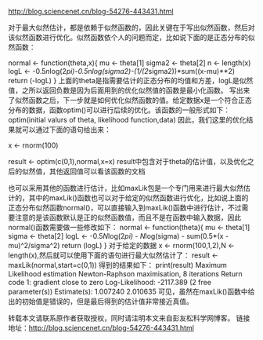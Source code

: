 

http://blog.sciencenet.cn/blog-54276-443431.html

对于最大似然估计，都是依赖于似然函数的，因此关键在于写出似然函数，然后对该似然函数进行优化。似然函数依个人的问题而定，比如说下面的是正态分布的似然函数：

normal <- function(theta,x){
  mu <- theta[1]
  sigma2 <- theta[2]
  n <- length(x)
  logL <- -0.5*n*log(2*pi)-0.5*n*log(sigma2)-(1/(2*sigma2))*sum((x-mu)**2)
  return (-logL)
}
上面的theta是指需要估计的正态分布的均值和方差，logL是似然值，之所以返回负数是因为后面用到的优化似然值的函数是最小化函数。
写出来了似然函数之后，下一步就是如何优化似然函数的值。给定数据x是一个符合正态分布的数据，函数optim()可以进行后续的优化。该函数的一般形式如下：
optim(initial valurs of theta, likelihood function,data)
因此，我们这里的优化结果就可以通过下面的语句给出来：

x <- rnorm(100)

result <- optim(c(0,1),normal,x=x)
result中包含对于theta的估计值，以及优化之后的似然值，其他返回值可以看该函数的文档

也可以采用其他的函数进行估计，比如maxLik包是一个专门用来进行最大似然估计的，其中的maxLik()函数也可以对于给定的似然函数进行优化，比如说上面的正态分布似然函数normal()，可以直接输入到maxLik()函数中进行估计，不过需要注意的是该函数默认是正的似然函数值，而且不是在函数中输入数据，因此normal()函数需要做一些修改如下：
normal <- function(theta){
   mu <- theta[1]
   sigma <- theta[2]
   logL <- -0.5*N*log(2*pi) - N*log(sigma) - sum(0.5*(x - mu)^2/sigma^2)
   return (logL)
}
对于给定的数据 x <- rnorm(100,1,2),N <- length(x),然后就可以使用下面的语句进行最大似然估计了：
result <- maxLik(normal,start=c(0,1))
得到的结果如下：
print(result)
Maximum Likelihood estimation
Newton-Raphson maximisation, 8 iterations
Return code 1: gradient close to zero
Log-Likelihood: -2117.389 (2 free parameter(s))
Estimate(s): 1.007240 2.010635
可见，虽然在maxLik()函数中给出的初始值是错误的，但是最后得到的估计值非常接近真值。


转载本文请联系原作者获取授权，同时请注明本文来自彭友松科学网博客。
链接地址：http://blog.sciencenet.cn/blog-54276-443431.html